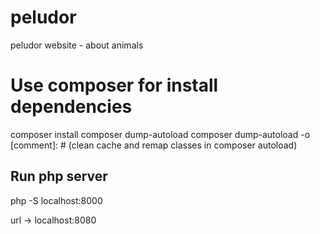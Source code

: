 # peludor
peludor website - about animals


# Use composer for install dependencies
composer install
composer dump-autoload
composer dump-autoload -o [comment]: # (clean cache and remap classes in composer autoload)



## Run php server
php -S localhost:8000

url -> localhost:8080
